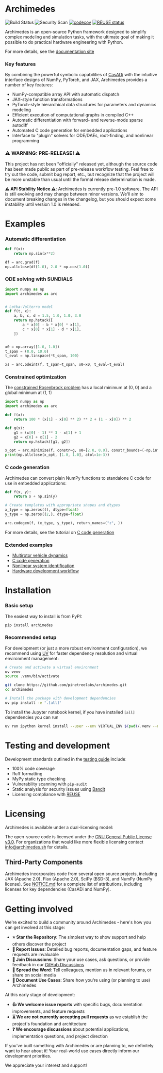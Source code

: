 # Archimedes

![Build Status](https://github.com/pinetreelabs/archimedes/actions/workflows/ci.yaml/badge.svg)
![Security Scan](https://github.com/pinetreelabs/archimedes/actions/workflows/security.yaml/badge.svg)
[![codecov](https://codecov.io/gh/pinetreelabs/archimedes/graph/badge.svg?token=37QNTHS42R)](https://codecov.io/gh/pinetreelabs/archimedes)
[![REUSE status](https://api.reuse.software/badge/github.com/PineTreeLabs/archimedes)](https://api.reuse.software/info/github.com/PineTreeLabs/archimedes)

Archimedes is an open-source Python framework designed to simplify complex modeling and simulation tasks, with the ultimate goal of making it possible to do practical hardware engineering with Python.

For more details, see the [documentation site](https://pinetreelabs.github.io/archimedes/)

### Key features

By combining the powerful symbolic capabilities of [CasADi](https://web.casadi.org/docs/) with the intuitive interface designs of NumPy, PyTorch, and JAX, Archimedes provides a number of key features:

* NumPy-compatible array API with automatic dispatch
* JAX-style function transformations
* PyTorch-style hierarchical data structures for parameters and dynamics modeling
* Efficient execution of computational graphs in compiled C++
* Automatic differentiation with forward- and reverse-mode sparse autodiff
* Automated C code generation for embedded applications
* Interface to "plugin" solvers for ODE/DAEs, root-finding, and nonlinear programming

### ⚠️ WARNING: PRE-RELEASE! ⚠️

This project has not been "officially" released yet, although the source code has been made public as part of pre-release workflow testing.
Feel free to try out the code, submit bug report, etc., but recognize that the project will be more unstable than usual until the formal release determination is made.

**⚠️ API Stability Notice ⚠️**: Archimedes is currently pre-1.0 software. The API is still evolving and may change between minor versions. We'll aim to document breaking changes in the changelog, but you should expect some instability until version 1.0 is released.

# Examples

### Automatic differentiation

```python
def f(x):
    return np.sin(x**2)

df = arc.grad(f)
np.allclose(df(1.0), 2.0 * np.cos(1.0))
```

### ODE solving with SUNDIALS

```python
import numpy as np
import archimedes as arc


# Lotka-Volterra model
def f(t, x):
    a, b, c, d = 1.5, 1.0, 1.0, 3.0
    return np.hstack([
        a * x[0] - b * x[0] * x[1],
        c * x[0] * x[1] - d * x[1],
    ])


x0 = np.array([1.0, 1.0])
t_span = (0.0, 10.0)
t_eval = np.linspace(*t_span, 100)

xs = arc.odeint(f, t_span=t_span, x0=x0, t_eval=t_eval)
```

### Constrained optimization

The [constrained Rosenbrock problem](https://en.wikipedia.org/wiki/Test_functions_for_optimization) has a local minimum at (0, 0) and a global minimum at (1, 1)

```python
import numpy as np
import archimedes as arc

def f(x):
    return 100 * (x[1] - x[0] ** 2) ** 2 + (1 - x[0]) ** 2

def g(x):
    g1 = (x[0] - 1) ** 3 - x[1] + 1
    g2 = x[0] + x[1] - 2
    return np.hstack([g1, g2])

x_opt = arc.minimize(f, constr=g, x0=[2.0, 0.0], constr_bounds=(-np.inf, 0))
print(np.allclose(x_opt, [1.0, 1.0], atol=1e-3))
```

### C code generation

Archimedes can convert plain NumPy functions to standalone C code for use in embedded applications:

```python
def f(x, y):
    return x + np.sin(y)

# Create templates with appropriate shapes and dtypes
x_type = np.zeros((), dtype=float)
y_type = np.zeros((2,), dtype=float)

arc.codegen(f, (x_type, y_type), return_names=("z", ))
```

For more details, see the tutorial on [C code generation](https://pinetreelabs.github.io/archimedes/tutorials/codegen/codegen00.html)

### Extended examples

- [Multirotor vehicle dynamics](https://pinetreelabs.github.io/archimedes/tutorials/multirotor/multirotor00.html)
- [C code generation](https://pinetreelabs.github.io/archimedes/tutorials/codegen/codegen00.html)
- [Nonlinear system identification](https://pinetreelabs.github.io/archimedes/tutorials/sysid/parameter-estimation.html)
- [Hardware development workflow](https://pinetreelabs.github.io/archimedes/tutorials/deployment/deployment00.html)
<!-- - [Pressure-fed rocket engine](examples/draco/draco-model.ipynb) -->
<!-- - [Adaptive optimal control with pseudospectral collocation](examples/coco/) -->
<!-- - [Subsonic F-16 benchmark](examples/f16/f16_plant.py) (Work in progress) -->
<!-- - [CartPole control](examples/cartpole/finite-horizon.ipynb) (Work in progress) -->


# Installation

### Basic setup

The easiest way to install is from PyPI:

```bash
pip install archimedes
```

### Recommended setup

For development (or just a more robust environment configuration), we recommend using [UV](https://docs.astral.sh/uv/) for faster dependency resolution and virtual environment management:

```bash
# Create and activate a virtual environment 
uv venv
source .venv/bin/activate

git clone https://github.com/pinetreelabs/archimedes.git
cd archimedes

# Install the package with development dependencies
uv pip install -e ".[all]"
```

To install the Jupyter notebook kernel, if you have installed `[all]` dependencies you can run

```bash
uv run ipython kernel install --user --env VIRTUAL_ENV $(pwd)/.venv --name=archimedes
```

# Testing and development

Development standards outlined in the [testing guide](dev/TESTING.md) include:

- 100% code coverage
- Ruff formatting
- MyPy static type checking
- Vulnerability scanning with `pip-audit`
- Static analysis for security issues using [Bandit](https://bandit.readthedocs.io/)
- Licensing compliance with [REUSE](https://reuse.software/)

# Licensing

Archimedes is available under a dual-licensing model:

The open-source code is licensed under the [GNU General Public License v3.0](LICENSE).
For organizations that would like more flexible licensing contact [info@archimedes.sh](mailto:info@archimedes.sh) for details.

## Third-Party Components
Archimedes incorporates code from several open source projects, including JAX (Apache 2.0), Flax (Apache 2.0), SciPy (BSD-3), and NumPy (NumPy license). See [NOTICE.md](NOTICE.md) for a complete list of attributions, including licenses for key dependencies (CasADi and NumPy).

# Getting involved

We're excited to build a community around Archimedes - here's how you can get involved at this stage:

- **⭐ Star the Repository**: The simplest way to show support and help others discover the project
- **🐛 Report Issues**: Detailed bug reports, documentation gaps, and feature requests are invaluable
- **💬 Join Discussions**: Share your use cases, ask questions, or provide feedback in our [GitHub Discussions](github.com/pinetreelabs/archimedes/discussions)
- **📢 Spread the Word**: Tell colleagues, mention us in relevant forums, or share on social media
- **📝 Document Use Cases**: Share how you're using (or planning to use) Archimedes

At this early stage of development:

- **👍 We welcome issue reports** with specific bugs, documentation improvements, and feature requests
- **⏳ We are not currently accepting pull requests** as we establish the project's foundation and architecture
- **❓ We encourage discussions** about potential applications, implementation questions, and project direction

If you've built something with Archimedes or are planning to, we definitely want to hear about it! Your real-world use cases directly inform our development priorities.

We appreciate your interest and support!